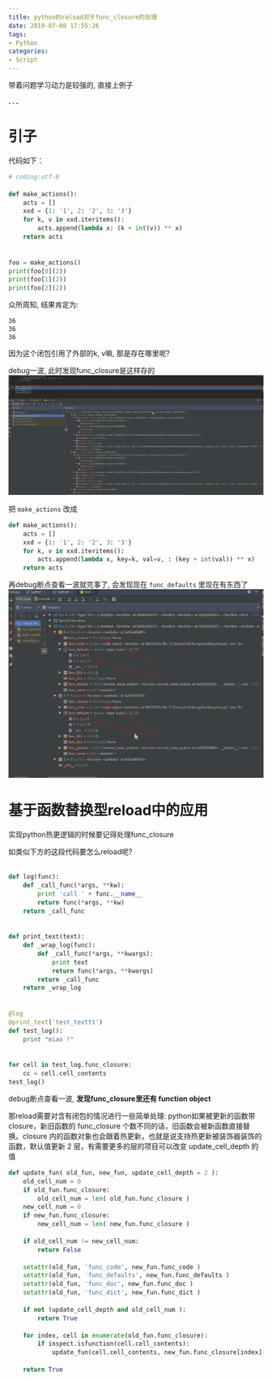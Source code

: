 ```yaml
---
title: python的reload对于func_closure的处理
date: 2019-07-08 17:55:26
tags:
- Python
categories:
- Script
---
```



带着问题学习动力是较强的, 直接上例子

**. . .**<!-- more -->

# 引子

代码如下：

``` python
# coding:utf-8

def make_actions():
	acts = []
	xxd = {1: '1', 2: '2', 3: '3'}
	for k, v in xxd.iteritems():
		acts.append(lambda x: (k + int(v)) ** x)
	return acts


foo = make_actions()
print(foo[0](2))
print(foo[1](2))
print(foo[2](2))
```

众所周知, 结果肯定为:

```
36
36
36
```

因为这个闭包引用了外部的k, v嘛, 那是存在哪里呢?

debug一波, 此时发现func_closure是这样存的
![python_func_closure_1](/img/python_func_closure/python_func_closure_1.png)


把 `make_actions` 改成
``` python
def make_actions():
	acts = []
	xxd = {1: '1', 2: '2', 3: '3'}
	for k, v in xxd.iteritems():
		acts.append(lambda x, key=k, val=v, : (key + int(val)) ** x)
	return acts
```
再debug断点查看一波就完事了, 会发现现在 `func_defaults` 里现在有东西了
![python_func_closure_2](/img/python_func_closure/python_func_closure_2.png)


# 基于函数替换型reload中的应用

实现python热更逻辑的时候要记得处理func_closure

如类似下方的这段代码要怎么reload呢?

``` python

def log(func):
	def _call_func(*args, **kw):
		print 'call ' + func.__name__
		return func(*args, **kw)
	return _call_func


def print_text(text):
	def _wrap_log(func):
		def _call_func(*args, **kwargs):
			print text
			return func(*args, **kwargs)
		return _call_func
	return _wrap_log


@log
@print_text('test_texttt')
def test_log():
	print "miao !"


for cell in test_log.func_closure:
	cc = cell.cell_contents
test_log()

```

debug断点查看一波, **发现func_closure里还有 function object**
<!-- ![python_func_closure_3](/img/python_func_closure/python_func_closure_3.png) -->

那reload需要对含有闭包的情况进行一些简单处理: 
python如果被更新的函数带 closure，新旧函数的 func_closure 个数不同的话，旧函数会被新函数直接替换。closure 内的函数对象也会跟着热更新，也就是说支持热更新被装饰器装饰的函数，默认值更新 2 层，有需要更多的层的项目可以改变 update_cell_depth 的值

``` python
def update_fun( old_fun, new_fun, update_cell_depth = 2 ):
    old_cell_num = 0
    if old_fun.func_closure:
        old_cell_num = len( old_fun.func_closure )
    new_cell_num = 0
    if new_fun.func_closure:
        new_cell_num = len( new_fun.func_closure )

    if old_cell_num != new_cell_num:
        return False

    setattr(old_fun, 'func_code', new_fun.func_code )
    setattr(old_fun, 'func_defaults', new_fun.func_defaults )
    setattr(old_fun, 'func_doc', new_fun.func_doc )
    setattr(old_fun, 'func_dict', new_fun.func_dict )

    if not (update_cell_depth and old_cell_num ):
        return True

    for index, cell in enumerate(old_fun.func_closure):
        if inspect.isfunction(cell.cell_contents):
            update_fun(cell.cell_contents, new_fun.func_closure[index].cell_contents, update_cell_depth - 1)

    return True
```